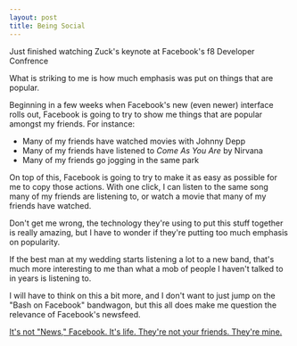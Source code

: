 ```yaml
---
layout: post
title: Being Social
---
```

Just finished watching Zuck's keynote at Facebook's f8 Developer Confrence

What is striking to me is how much emphasis was put on things that are popular.

Beginning in a few weeks when Facebook's new (even newer) interface rolls out, Facebook is going to try to show me things that are popular amongst my friends. For instance:
 * Many of my friends have watched movies with Johnny Depp
 * Many of my friends have listened to *Come As You Are* by Nirvana
 * Many of my friends go jogging in the same park

On top of this, Facebook is going to try to make it as easy as possible for me to copy those actions. With one click, I can listen to the same song many of my friends are listening to, or watch a movie that many of my friends have watched.

Don't get me wrong, the technology they're using to put this stuff together is really amazing, but I have to wonder if they're putting too much emphasis on popularity.

If the best man at my wedding starts listening a lot to a new band, that's much more interesting to me than what a mob of people I haven't talked to in years is listening to.

I will have to think on this a bit more, and I don't want to just jump on the "Bash on Facebook" bandwagon, but this all does make me question the relevance of Facebook's newsfeed.

[It's not "News," Facebook. It's life. They're not your friends. They're mine.](http://news.cnet.com/8301-31322_3-20109699-256/facebook-netflix-and-the-art-of-blowing-the-lead/)
